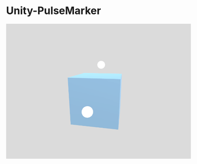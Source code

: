 # Unity-PulseMarker

![Alt Text](https://github.com/laurence-trippen/Unity-PulseMarker/blob/master/Preview/preview60fps.gif)
